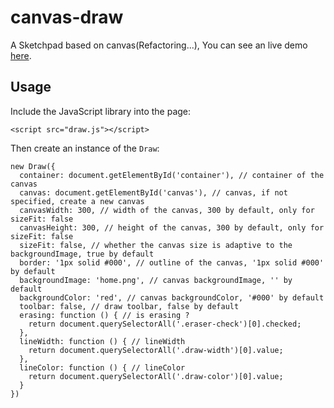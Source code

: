# canvas-draw

A Sketchpad based on canvas(Refactoring...), You can see an live demo [here](http://joy-yi0905.github.io/canvas-draw/demo.html).

## Usage

Include the JavaScript library into the page:

```
<script src="draw.js"></script>
```

Then create an instance of the `Draw`:

```
new Draw({
  container: document.getElementById('container'), // container of the canvas
  canvas: document.getElementById('canvas'), // canvas, if not specified, create a new canvas
  canvasWidth: 300, // width of the canvas, 300 by default, only for sizeFit: false
  canvasHeight: 300, // height of the canvas, 300 by default, only for sizeFit: false
  sizeFit: false, // whether the canvas size is adaptive to the backgroundImage, true by default
  border: '1px solid #000', // outline of the canvas, '1px solid #000' by default
  backgroundImage: 'home.png', // canvas backgroundImage, '' by default
  backgroundColor: 'red', // canvas backgroundColor, '#000' by default
  toolbar: false, // draw toolbar, false by default
  erasing: function () { // is erasing ?
    return document.querySelectorAll('.eraser-check')[0].checked;
  },
  lineWidth: function () { // lineWidth
    return document.querySelectorAll('.draw-width')[0].value;
  },
  lineColor: function () { // lineColor
    return document.querySelectorAll('.draw-color')[0].value;
  }
})
```